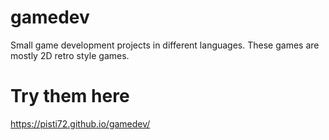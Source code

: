 # gamedev
Small game development projects in different languages.
These games are mostly 2D retro style games.

# Try them here
https://pisti72.github.io/gamedev/


